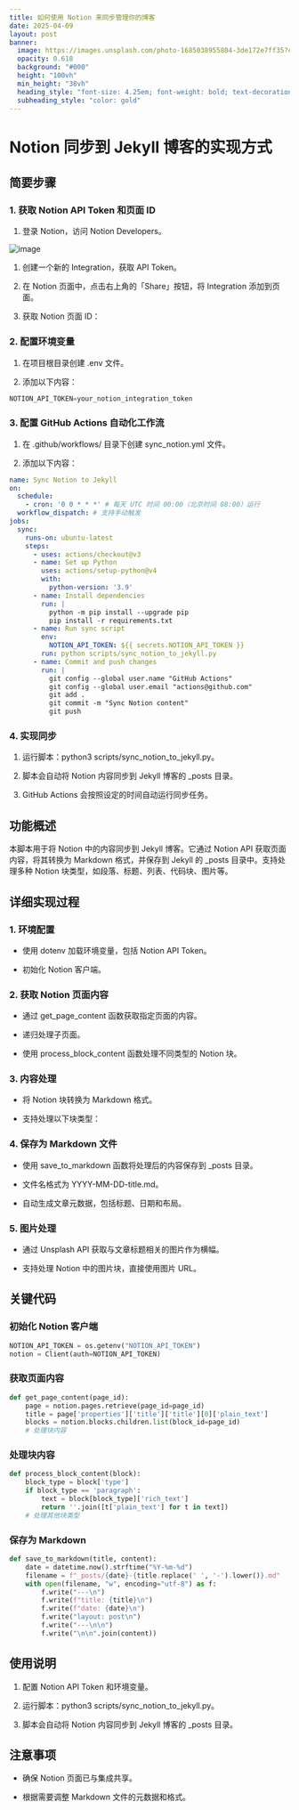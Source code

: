 ```yaml
---
title: 如何使用 Notion 来同步管理你的博客
date: 2025-04-09
layout: post
banner:
  image: https://images.unsplash.com/photo-1685038955804-3de172e7ff35?crop=entropy&cs=tinysrgb&fit=max&fm=jpg&ixid=M3w2OTIwMzJ8MHwxfHJhbmRvbXx8fHx8fHx8fDE3NDQyMTYwMjl8&ixlib=rb-4.0.3&q=80&w=1080
  opacity: 0.618
  background: "#000"
  height: "100vh"
  min_height: "38vh"
  heading_style: "font-size: 4.25em; font-weight: bold; text-decoration: underline"
  subheading_style: "color: gold"
---
```


# Notion 同步到 Jekyll 博客的实现方式

## 简要步骤

### 1. 获取 Notion API Token 和页面 ID

1. 登录 Notion，访问 Notion Developers。

![image](https://prod-files-secure.s3.us-west-2.amazonaws.com/a7a0cc5a-89b9-4cda-8686-1fba0ca52f40/d19c1afe-dea5-4312-9333-786b0ba83054/image.png?X-Amz-Algorithm=AWS4-HMAC-SHA256&X-Amz-Content-Sha256=UNSIGNED-PAYLOAD&X-Amz-Credential=ASIAZI2LB46626U7FGPM%2F20250409%2Fus-west-2%2Fs3%2Faws4_request&X-Amz-Date=20250409T162708Z&X-Amz-Expires=3600&X-Amz-Security-Token=IQoJb3JpZ2luX2VjEBgaCXVzLXdlc3QtMiJGMEQCIAEI67TXcPVV750ivPM1fl5gebdPx0Oio5qdAT55vHHkAiBvT1sJEKZ1JS0ArvGC9cJHK07WGMynhURpOksgoK3PeSqIBAiR%2F%2F%2F%2F%2F%2F%2F%2F%2F%2F8BEAAaDDYzNzQyMzE4MzgwNSIMzVq%2Fev1ZgqwslKKNKtwDZLyxeiQ2tokVKRMP5klsEIDfqvdHUbbdELcIY%2FnhxedYISar8BIIpN3mRQo2ALgXbuezIgqMt0AMzy5hT98ftvfd91zuwVIk%2BWGyCtVI4AcpSUo378%2FFlpQ6zEsLG8xZYp4F0uNeSKDk8uBIUt7i1kMvnHNXOpgM64q332Eos6iEYIzr72rIYkdE1be4HM1KRaN%2BjiteIZeFXH%2F5SllxRIbBzNxjUSkQRYTA5AKOsvqeHQHpclEojHEwzmPYiSPPBTk9hQLYbvDRXho54bT6538UjCi6n81qMtiTERPkMn0rer%2Bkz3abLSFc22zZWZG0DnORnCSspCA2396%2BHN%2BPZrUqSeOjntaRzUpDcYKUgjZavoXofq58PtZ%2BM0IUsTe71kFemBE1Zc%2FoPrCjRD4axTRnQI2AKnhQUkUdMIhtXGGpSv9yuijQoUWazg3iv3CgpQYACMUO7vCXjQMivs7mqO0qD8JsexwyJBCU1%2F5aBNA42JGIwSkOaC6u8TSLggXemyhFl5N0bH2dUzRK376cxups1XR5Y7kVMKKWxpAd0xtjsgeouogrTr0rh%2BzVuBn7PtAz0xN%2FQyDCUbk6sqiAZdPK5AEzMl%2FaICio7CQQLihwCWCl550dWtl9k6Iw567avwY6pgHHGzgbepRvm%2B%2FFomGMf2l%2ByDelVhXhVLCtGqUtdLVYrecy6oAzHylsCdlC2Uq223w0hlIu47VXfCRgHDC4MrNwJbrG5Yl6AGLFzXzQ9brRNyBXAGAx852cTtYLrgw8y2c%2Fc0zciLR0oo2CDtudvEZnmCXPXIKVJtsHrR7k287EJLEwVWO9Sa2ypz4nCoI4LwaktwHkv%2F7sd%2Fhq8KZS%2BSow8r6YAIU3&X-Amz-Signature=a3334e08d2a2e9dcf99bcece2a83ef4628e37762140660be8a16781379d745af&X-Amz-SignedHeaders=host&x-id=GetObject)

1. 创建一个新的 Integration，获取 API Token。

1. 在 Notion 页面中，点击右上角的「Share」按钮，将 Integration 添加到页面。

1. 获取 Notion 页面 ID：


### 2. 配置环境变量

1. 在项目根目录创建 .env 文件。

1. 添加以下内容：

```javascript
NOTION_API_TOKEN=your_notion_integration_token
```

### 3. 配置 GitHub Actions 自动化工作流

1. 在 .github/workflows/ 目录下创建 sync_notion.yml 文件。

1. 添加以下内容：

```yaml
name: Sync Notion to Jekyll
on:
  schedule:
    - cron: '0 0 * * *' # 每天 UTC 时间 00:00（北京时间 08:00）运行
  workflow_dispatch: # 支持手动触发
jobs:
  sync:
    runs-on: ubuntu-latest
    steps:
      - uses: actions/checkout@v3
      - name: Set up Python
        uses: actions/setup-python@v4
        with:
          python-version: '3.9'
      - name: Install dependencies
        run: |
          python -m pip install --upgrade pip
          pip install -r requirements.txt
      - name: Run sync script
        env:
          NOTION_API_TOKEN: ${{ secrets.NOTION_API_TOKEN }}
        run: python scripts/sync_notion_to_jekyll.py
      - name: Commit and push changes
        run: |
          git config --global user.name "GitHub Actions"
          git config --global user.email "actions@github.com"
          git add .
          git commit -m "Sync Notion content"
          git push
```

### 4. 实现同步

1. 运行脚本：python3 scripts/sync_notion_to_jekyll.py。

1. 脚本会自动将 Notion 内容同步到 Jekyll 博客的 _posts 目录。

1. GitHub Actions 会按照设定的时间自动运行同步任务。

## 功能概述

本脚本用于将 Notion 中的内容同步到 Jekyll 博客。它通过 Notion API 获取页面内容，将其转换为 Markdown 格式，并保存到 Jekyll 的 _posts 目录中。支持处理多种 Notion 块类型，如段落、标题、列表、代码块、图片等。

## 详细实现过程

### 1. 环境配置

- 使用 dotenv 加载环境变量，包括 Notion API Token。

- 初始化 Notion 客户端。

### 2. 获取 Notion 页面内容

- 通过 get_page_content 函数获取指定页面的内容。

- 递归处理子页面。

- 使用 process_block_content 函数处理不同类型的 Notion 块。

### 3. 内容处理

- 将 Notion 块转换为 Markdown 格式。

- 支持处理以下块类型：


### 4. 保存为 Markdown 文件

- 使用 save_to_markdown 函数将处理后的内容保存到 _posts 目录。

- 文件名格式为 YYYY-MM-DD-title.md。

- 自动生成文章元数据，包括标题、日期和布局。

### 5. 图片处理

- 通过 Unsplash API 获取与文章标题相关的图片作为横幅。

- 支持处理 Notion 中的图片块，直接使用图片 URL。

## 关键代码

### 初始化 Notion 客户端

```python
NOTION_API_TOKEN = os.getenv("NOTION_API_TOKEN")
notion = Client(auth=NOTION_API_TOKEN)
```

### 获取页面内容

```python
def get_page_content(page_id):
    page = notion.pages.retrieve(page_id=page_id)
    title = page['properties']['title']['title'][0]['plain_text']
    blocks = notion.blocks.children.list(block_id=page_id)
    # 处理块内容
```

### 处理块内容

```python
def process_block_content(block):
    block_type = block['type']
    if block_type == 'paragraph':
        text = block[block_type]['rich_text']
        return ''.join([t['plain_text'] for t in text])
    # 处理其他块类型
```

### 保存为 Markdown

```python
def save_to_markdown(title, content):
    date = datetime.now().strftime("%Y-%m-%d")
    filename = f"_posts/{date}-{title.replace(' ', '-').lower()}.md"
    with open(filename, "w", encoding="utf-8") as f:
        f.write("---\n")
        f.write(f"title: {title}\n")
        f.write(f"date: {date}\n")
        f.write("layout: post\n")
        f.write("---\n\n")
        f.write("\n\n".join(content))
```

## 使用说明

1. 配置 Notion API Token 和环境变量。

1. 运行脚本：python3 scripts/sync_notion_to_jekyll.py。

1. 脚本会自动将 Notion 内容同步到 Jekyll 博客的 _posts 目录。

## 注意事项

- 确保 Notion 页面已与集成共享。

- 根据需要调整 Markdown 文件的元数据和格式。